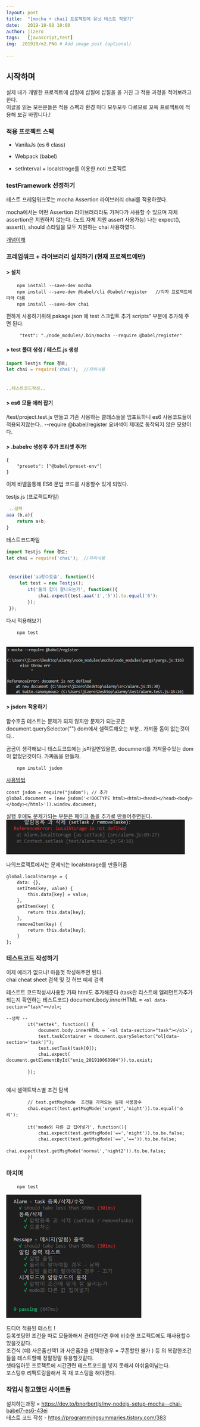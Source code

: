 ```yaml
---
layout: post
title:  "[mocha + chai] 프로젝트에 유닛 테스트 적용기"
date:   2019-10-08 10:00
author: jizero
tags:	[javascript,test]
img:  201910/m2.PNG # Add image post (optional)

---
```

<style>
.page-cover-image { display:none; }
</style>
## 시작하며
실제 내가 개발한 프로젝트에 삽질에 삽질에 삽질을 을 거친 그 적용 과정을 적어보려고 한다.<br/>
이글을 읽는 모든분들은 적용 스펙과 환경 마다 모두모두 다르므로 꼬옥  프로젝트에 적용해 보길 바랍니다.!

### 적용 프로젝트 스펙
* VanilaJs (es 6 class) <br/>
* Webpack (babel)

* setInterval + localstroge를 이용한 noti 프로젝트

### testFramework 선정하기
테스트 프레임워크로는 mocha  Assertion 라이브러리 chai를 적용하였다.<br/>

mocha에서는 어떤 Assertion 라이브러리라도 가져다가 사용할 수 있으며 자체 assertion은 지원하지 않는다. (노드 자체 지원  assert 사용가능)
나는 expect(), assert(), should 스타일을 모두 지원하는 chai 사용하였다.

[개념이해](https://ui.toast.com/fe-guide/ko_TEST/)


### 프레임워크 + 라이브러리  설치하기 (현재 프로젝트에만)

#### > 설치
```
    npm install --save-dev mocha
    npm install --save-dev @babel/cli @babel/register   //각자 프로젝트에 따라 다름
    npm install --save-dev chai
```

편하게 사용하기위해 pakage.json 에   test 스크립트 추가
scripts" 부분에 추가해 주면 된다.

```
     "test": "./node_modules/.bin/mocha --require @babel/register"
```

#### > test 폴더 생성 /  테스트.js 생성
```javascript
import Testjs from 경로;
let chai = require('chai');  //차이사용


..테스트코드작성..

```

#### >  es6 모듈 에러 잡기
/test/project.test.js  만들고  기존 사용하는 클래스들을 임포트하니
es6 사용코드들이 적용되지않는다.. 
--require @babel/register 요녀석이 제대로 동작되지 않은 모양이다.

#### > .babelrc 생성후 추가 프리셋 추가!

```
{
    "presets": ["@babel/preset-env"]
}
```
이제 바벨을통해 ES6 문법 코드를 사용할수 있게 되었다.



testjs.js (프로젝트파일)
```javascript
 ..생략
aaa (b,a){
    return a+b;
}
```


테스트코드파일

```javascript
import Testjs from 경로;
let chai = require('chai');  //차이사용


 describe('aa함수호출', function(){
     let test = new Testjs(); 
        it('둘의 합이 잘나오는가', function(){
            chai.expect(test.aaa('1','5')).to.equal('6'); 
        });
 });

```

다시 적용해보기

```
    npm test
```
<br /> 
<img src="/assets/img/201910/m0.PNG" /><br />



#### > jsdom 적용하기
함수호출 테스트는 문제가 되지 않지만 문제가 되는곳은 <br />
document.querySelector("") dom에서 셀렉트해오는 부분.. 가져올 돔이 없는것이다..


곰곰이 생각해보니 테스트코드에는 js파일만있을뿐, documnent를 가져올수있는 dom 이 없었던것이다.
가짜돔을 만들자.

```
    npm install jsdom
```
[사용방법](https://www.npmjs.com/package/jsdom)




```
const jsdom = require("jsdom"); // 추가
global.document = (new jsdom('<!DOCTYPE html><html><head></head><body></body></html>')).window.document;

```

실행 후에도 문제가되는 부분은 페이크 돔을 추가로 만들어주면된다.
<img src="/assets/img/201910/m3.PNG" />

나의프로젝트에서는 문제되는 localstorage를 만들어줌
```
global.localStorage = {
    data: {},
    setItem(key, value) {
        this.data[key] = value;
    },
    getItem(key) {
        return this.data[key];
    },
    removeItem(key) {
        return this.data[key];
    }
};

```


### 테스트코드 작성하기
이제 에러가 없으니! 마음껏 작성해주면 된다. <br />
chai cheat sheet 검색 및 깃 허브 예제 검색



테스트트 코드작성시사용할 가짜 html도 추가해준다
(task란 리스트에 엘레먼트가추가되는지 확인하는 테스트코드)
 document.body.innerHTML = `<ol data-section="task"></ol>`;

```
--생략 --
        it("settek", function() {
            document.body.innerHTML = `<ol data-section="task"></ol>`;
            test.taskContainer = document.querySelector("ol[data-section='task']");
            test.setTask(task[0]);
            chai.expect( document.getElementById("uniq_201910060904")).to.exist; 
   
        });
       

```

예시 셀렉트박스별 조건 탐색
```
        // test.getMsgMode  조건을 가져오는 실제 사용함수
        chai.expect(test.getMsgMode('urgent','night')).to.equal('소리');  

        it('mode외 다른 값 집어넣기', function(){
            chai.expect(test.getMsgMode('==','night')).to.be.false;
            chai.expect(test.getMsgMode('==','==')).to.be.false;    
            chai.expect(test.getMsgMode('normal','night2')).to.be.false;    
        })
```


### 마치며
```
    npm test
```
<img src="/assets/img/201910/m2.PNG" />

드디어 적용된 테스트 !<br/>
등록셋팅민 조건을 따로 모듈화해서 관리한다면 후에 비슷한 프로젝트에도 재사용할수 있을것같다.<br/>
조건식 (예)  사은품선택1 과 사은품2을 선택한경우 = 쿠폰할인 불가 ) 등 의 복잡한조건들을 테스트할때 정말정말 유용할것같다.<br/>
셋타임아웃 프로젝트에 시간관련 테스트코드를 넣지 못해서 아쉬움이남는다.<br/>
포스팅후 리팩토링을해서 꼭 재 포스팅을 해야겠다.<br/>


### 작업시 참고했던 사이트들
설치하는과정 = https://dev.to/bnorbertjs/my-nodejs-setup-mocha--chai-babel7-es6-43ei<br/>
테스트 코드 작성 - https://programmingsummaries.tistory.com/383
